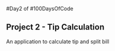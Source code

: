 #Day2 of #100DaysOfCode

## Project 2 - Tip Calculation
An application to calculate tip and split bill
